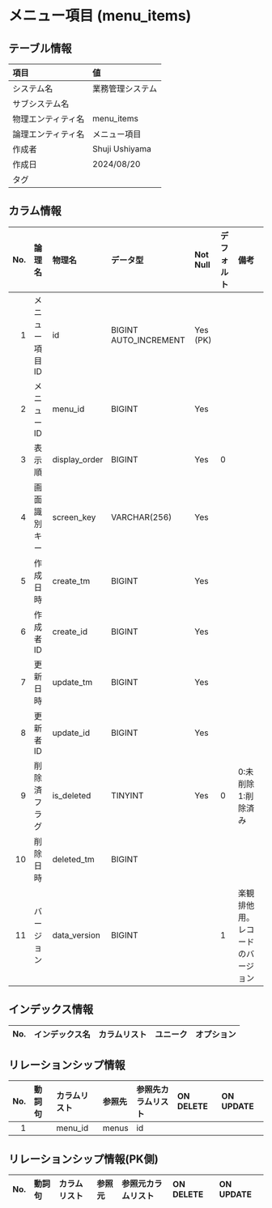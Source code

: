 # メニュー項目 (menu_items)

## テーブル情報

| 項目                           | 値                                                                                                   |
|:-------------------------------|:-----------------------------------------------------------------------------------------------------|
| システム名                     | 業務管理システム                                                                                     |
| サブシステム名                 |                                                                                                      |
| 物理エンティティ名             | menu_items                                                                                           |
| 論理エンティティ名             | メニュー項目                                                                                         |
| 作成者                         | Shuji Ushiyama                                                                                       |
| 作成日                         | 2024/08/20                                                                                           |
| タグ                           |                                                                                                      |



## カラム情報

| No. | 論理名                         | 物理名                         | データ型                       | Not Null | デフォルト           | 備考                           |
|----:|:-------------------------------|:-------------------------------|:-------------------------------|:---------|:---------------------|:-------------------------------|
|   1 | メニュー項目ID                 | id                             | BIGINT AUTO_INCREMENT          | Yes (PK) |                      |                                |
|   2 | メニューID                     | menu_id                        | BIGINT                         | Yes      |                      |                                |
|   3 | 表示順                         | display_order                  | BIGINT                         | Yes      | 0                    |                                |
|   4 | 画面識別キー                   | screen_key                     | VARCHAR(256)                   | Yes      |                      |                                |
|   5 | 作成日時                       | create_tm                      | BIGINT                         | Yes      |                      |                                |
|   6 | 作成者ID                       | create_id                      | BIGINT                         | Yes      |                      |                                |
|   7 | 更新日時                       | update_tm                      | BIGINT                         | Yes      |                      |                                |
|   8 | 更新者ID                       | update_id                      | BIGINT                         | Yes      |                      |                                |
|   9 | 削除済フラグ                   | is_deleted                     | TINYINT                        | Yes      | 0                    | 0:未削除 1:削除済み            |
|  10 | 削除日時                       | deleted_tm                     | BIGINT                         |          |                      |                                |
|  11 | バージョン                     | data_version                   | BIGINT                         |          | 1                    | 楽観排他用。レコードのバージョン |



## インデックス情報

| No. | インデックス名                 | カラムリスト                             | ユニーク   | オプション                     | 
|----:|:-------------------------------|:-----------------------------------------|:-----------|:-------------------------------|



## リレーションシップ情報

| No. | 動詞句                         | カラムリスト                             | 参照先                         | 参照先カラムリスト                       | ON DELETE    | ON UPDATE    |
|----:|:-------------------------------|:-----------------------------------------|:-------------------------------|:-----------------------------------------|:-------------|:-------------|
|   1 |                                | menu_id                                  | menus                          | id                                       |              |              |



## リレーションシップ情報(PK側)

| No. | 動詞句                         | カラムリスト                             | 参照元                         | 参照元カラムリスト                       | ON DELETE    | ON UPDATE    |
|----:|:-------------------------------|:-----------------------------------------|:-------------------------------|:-----------------------------------------|:-------------|:-------------|


